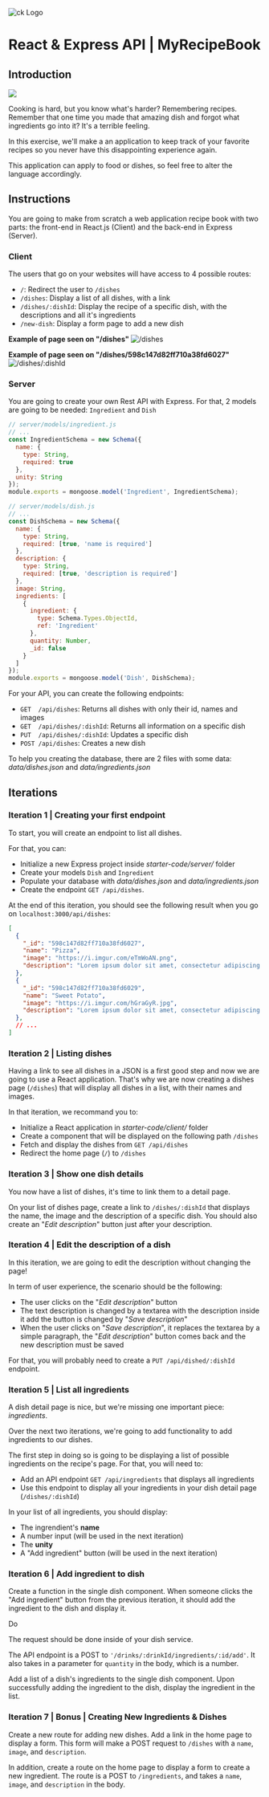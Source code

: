 ![ck Logo](https://i.imgur.com/1QgrNNw.png)

# React & Express API | MyRecipeBook

## Introduction

![](https://camo.githubusercontent.com/38e5628f6fa389ad6f84297ec1bfafb2ee2118b8/68747470733a2f2f73332d65752d776573742d312e616d617a6f6e6177732e636f6d2f69682d6d6174657269616c732f75706c6f6164732f75706c6f61645f61653566646634623732303861386130396532346533306536383234383630662e6a7067)

Cooking is hard, but you know what's harder? Remembering recipes. Remember that one time you made that amazing dish and forgot what ingredients go into it? It's a terrible feeling.

In this exercise, we'll make a an application to keep track of your favorite recipes so you never have this disappointing experience again.

This application can apply to food or dishes, so feel free to alter the language accordingly.


## Instructions

You are going to make from scratch a web application recipe book with two parts: the front-end in React.js (Client) and the back-end in Express (Server).

### Client

The users that go on your websites will have access to 4 possible routes:
- `/`: Redirect the user to `/dishes`
- `/dishes`: Display a list of all dishes, with a link 
- `/dishes/:dishId`: Display the recipe of a specific dish, with the descriptions and all it's ingredients
- `/new-dish`: Display a form page to add a new dish

**Example of page seen on "/dishes"**
![/dishes](https://i.imgur.com/qw1ADPz.png)


**Example of page seen on "/dishes/598c147d82ff710a38fd6027"**
![/dishes/:dishId](https://i.imgur.com/SFRNUFe.png)



### Server

You are going to create your own Rest API with Express. For that, 2 models are going to be needed: `Ingredient` and `Dish` 

```javascript
// server/models/ingredient.js
// ...
const IngredientSchema = new Schema({
  name: {
    type: String,
    required: true
  },
  unity: String
});
module.exports = mongoose.model('Ingredient', IngredientSchema);
```

```javascript
// server/models/dish.js
// ...
const DishSchema = new Schema({
  name: {
    type: String,
    required: [true, 'name is required']
  },
  description: {
    type: String,
    required: [true, 'description is required']
  },
  image: String,
  ingredients: [
    {
      ingredient: {
        type: Schema.Types.ObjectId,
        ref: 'Ingredient'
      },
      quantity: Number,
      _id: false
    }
  ]
});
module.exports = mongoose.model('Dish', DishSchema);
```

For your API, you can create the following endpoints:
- `GET  /api/dishes`: Returns all dishes with only their id, names and images
- `GET  /api/dishes/:dishId`: Returns all information on a specific dish
- `PUT  /api/dishes/:dishId`: Updates a specific dish
- `POST /api/dishes`: Creates a new dish

To help you creating the database, there are 2 files with some data: _data/dishes.json_ and _data/ingredients.json_


## Iterations

### Iteration 1 | Creating your first endpoint

To start, you will create an endpoint to list all dishes.

For that, you can:
- Initialize a new Express project inside _starter-code/server/_ folder
- Create your models `Dish` and `Ingredient`
- Populate your database with _data/dishes.json_ and _data/ingredients.json_ 
- Create the endpoint `GET /api/dishes`.

At the end of this iteration, you should see the following result when you go on  `localhost:3000/api/dishes`:

```json
[
  {
    "_id": "598c147d82ff710a38fd6027",
    "name": "Pizza",
    "image": "https://i.imgur.com/eTmWoAN.png",
    "description": "Lorem ipsum dolor sit amet, consectetur adipiscing elit, sed do eiusmod tempor incididunt ut labore et dolore magna aliqua. Ut enim ad minim veniam, quis nostrud exercitation ullamco laboris nisi ut aliquip ex ea commodo consequat. Duis aute irure dolor in reprehenderit in voluptate velit esse cillum dolore eu fugiat nulla pariatur. Excepteur sint occaecat cupidatat non proident, sunt in culpa qui officia deserunt mollit anim id est laborum."
  },
  {
    "_id": "598c147d82ff710a38fd6029",
    "name": "Sweet Potato",
    "image": "https://i.imgur.com/hGraGyR.jpg",
    "description": "Lorem ipsum dolor sit amet, consectetur adipiscing elit, sed do eiusmod tempor incididunt ut labore et dolore magna aliqua. Ut enim ad minim veniam, quis nostrud exercitation ullamco laboris nisi ut aliquip ex ea commodo consequat. Duis aute irure dolor in reprehenderit in voluptate velit esse cillum dolore eu fugiat nulla pariatur. Excepteur sint occaecat cupidatat non proident, sunt in culpa qui officia deserunt mollit anim id est laborum."
  },
  // ...
]
```


### Iteration 2 | Listing dishes

Having a link to see all dishes in a JSON is a first good step and now we are going to use a React application. That's why we are now creating a dishes page (`/dishes`) that will display all dishes in a list, with their names and images.

In that iteration, we recommand you to:
- Initialize a React application in _starter-code/client/_ folder
- Create a component that will be displayed on the following path `/dishes` 
- Fetch and display the dishes from `GET /api/dishes`
- Redirect the home page (`/`) to `/dishes`


### Iteration 3 | Show one dish details

You now have a list of dishes, it's time to link them to a detail page.

On your list of dishes page, create a link to `/dishes/:dishId` that displays the name, the image and the description of a specific dish. You should also create an "_Edit description_" button just after your description.


### Iteration 4 | Edit the description of a dish

In this iteration, we are going to edit the description without changing the page!

In term of user experience, the scenario should be the following:
- The user clicks on the "_Edit description_" button
- The text description is changed by a textarea with the description inside it add the button is changed by "_Save description_"
- When the user clicks on "_Save description_", it replaces the textarea by a simple paragraph, the "_Edit description_" button comes back and the new description must be saved

For that, you will probably need to create a `PUT /api/dished/:dishId` endpoint.


### Iteration 5 | List all ingredients

A dish detail page is nice, but we're missing one important piece: *ingredients*.

Over the next two iterations, we're going to add functionality to add ingredients to our dishes.

The first step in doing so is going to be displaying a list of possible ingredients on the recipe's page. For that, you will need to:
- Add an API endpoint `GET /api/ingredients` that displays all ingredients 
- Use this endpoint to display all your ingredients in your dish detail page (`/dishes/:dishId`)

In your list of all ingredients, you should display:
- The ingrendient's **name**
- A number input (will be used in the next iteration)
- The **unity**
- A "Add ingredient" button (will be used in the next iteration)


### Iteration 6 | Add ingredient to dish

Create a function in the single dish component. When someone clicks the "Add ingredient" button from the previous iteration, it should add the ingredient to the dish and display it.

Do 

The request should be done inside of your dish service.

The API endpoint is a POST to `'/drinks/:drinkId/ingredients/:id/add'`. It also takes in a parameter for `quantity` in the body, which is a number.

Add a list of a dish's ingredients to the single dish component. Upon successfully adding the ingredient to the dish, display the ingredient in the list.


### Iteration 7 | Bonus | Creating New Ingredients & Dishes

Create a new route for adding new dishes. Add a link in the home page to display a form. This form will make a POST request to `/dishes` with a `name`, `image`, and `description`.

In addition, create a route on the home page to display a form to create a new ingredient. The route is a POST to `/ingredients`, and takes a `name`, `image`, and `description` in the body.

